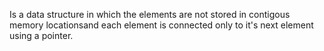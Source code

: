 Is a data structure in which the elements are not stored in contigous memory locationsand each element is connected only to it's next element using a pointer.
